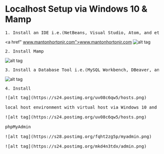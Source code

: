 # Localhost Setup via Windows 10 & Mamp

<pre>1. Install an IDE i.e.(NetBeans, Visual Studio, Atom, and etc.)</pre>
<a href" www.mantonhortonjr.com">www.mantonhortonjr.com</a>
![alt tag](https://s30.postimg.org/3lh0b6cq9/atom.png)



<pre>2. Install Mamp</pre> 
![alt tag](https://s27.postimg.org/okg8se05f/mamp.png)

<pre>3. Install a Database Tool i.e.(MySQL Workbench, DBeaver, and etc.)</pre>
![alt tag](https://s30.postimg.org/x5hm42co1/dbeaver.png)

<pre>4. Install <pre>
![alt tag](https://s24.postimg.org/uv08c6qw5/hosts.png)

local host environment with virtual host via Windows 10 and Mamp

![alt tag](https://s24.postimg.org/uv08c6qw5/hosts.png)

phpMyAdmin

![alt tag](https://s28.postimg.org/fqht2zg5p/myadmin.png)

![alt tag](https://s24.postimg.org/mkd4n3tdx/admin.png)
